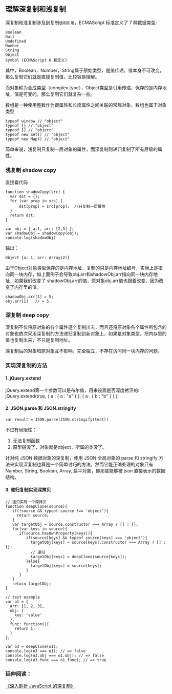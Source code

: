 ## 理解深复制和浅复制

深复制和浅复制涉及到复制`值和引用`，ECMAScript 标准定义了 7 种数据类型:
```
Boolean
Null
Undefined
Number
String
Object
Symbol (ECMAScript 6 新定义)
```

其中，Boolean，Number，String属于原始类型，是值传递，值本身不可改变，那么复制它们就是直接复制值，比较容易理解。

而对象称为合成类型（complex type），Object类型是引用传递，保存的是内存地址，值是可变的，那么复制它们就复杂一些。

数组是一种使用整数作为键属性和长度属性之间关联的常规对象，数组也属于对象类型
```
typeof window // "object"
typeof {} // "object"
typeof [] // "object"
typeof new Set() // "object"
typeof new Map() // "object"
```

简单来说，浅复制只复制一层对象的属性，而深复制则递归复制了所有层级的属性。

### 浅复制 shadow copy

直接看代码

```
function shadowCopy(src) {
  var dst = {};
  for (var prop in src) {
      dst[prop] = src[prop];  //只复制一层属性
  }
  return dst;
}

var obj = { a:1, arr: [2,3] };
var shadowObj = shadowCopy(obj);
console.log(shadowObj)
```

输出：
```
Object {a: 1, arr: Array(2)}
```

由于Object对象类型保存的是内存地址，复制的只是内存地址编号，实际上是指向同一块内存，如上面例子会导致obj.arr和shadowObj.arr指向同一块内存地址，如果我们改变了 shadowObj.arr的值，原对象obj.arr值也跟着改变，因为改变了内存里的值。

```
shadowObj.arr[1] = 5;
obj.arr[1]   // = 5
```

### 深复制 deep copy

深复制不仅将原对象的各个属性逐个复制出去，而且还将原对象各个属性所包含的对象也依次采用深复制的方法递归复制到新对象上，如果是对象类型，把内存里的值也复制出来，不只是复制地址。

深复制后的对象和原对象互不影响，完全独立，不存在访问同一块内存的问题。


### 实现深复制的方法

#### 1. jQuery.extend  
jQuery.extend第一个参数可以是布尔值，用来设置是否深度拷贝的:   
jQuery.extend(true, { a : { a : "a" } }, { a : { b : "b" } } );  


#### 2. JSON.parse 和 JSON.stringify
```
var result = JSON.parse(JSON.stringify(test))
```

不过有局限性：  
1. 无法复制函数  
2. 原型链没了，对象就是object，所属的类没了。   

针对纯 JSON 数据对象的深复制，使用 JSON 全局对象的 parse 和 stringify 方法来实现深复制也算是一个简单讨巧的方法。然而它能正确处理的对象只有 Number, String, Boolean, Array, 扁平对象，即那些能够被 json 直接表示的数据结构。


#### 3. 递归复制实现深拷贝

```
// 递归实现一个深拷贝
function deepClone(source){
   if(!source && typeof source !== 'object'){
     return source;
   }
   var targetObj = source.constructor === Array ? [] : {};
   for(var keys in source){
      if(source.hasOwnProperty(keys)){
         if(source[keys] && typeof source[keys] === 'object'){
           targetObj[keys] = source[keys].constructor === Array ? [] : {};
           // 递归
           targetObj[keys] = deepClone(source[keys]);
         }else{
           targetObj[keys] = source[keys];
         }
      }
   }
   return targetObj;
}

// test example
var o1 = {
  arr: [1, 2, 3],
  obj: {
    key: 'value'
  },
  func: function(){
    return 1;
  }
};

var o3 = deepClone(o1);
console.log(o3 === o1); // => false
console.log(o3.obj === o1.obj); // => false
console.log(o3.func === o1.func); // => true
```


### 延伸阅读：
[《深入剖析 JavaScript 的深复制》](http://jerryzou.com/posts/dive-into-deep-clone-in-javascript/)
